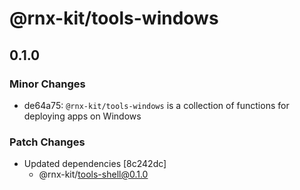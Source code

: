 # @rnx-kit/tools-windows

## 0.1.0

### Minor Changes

- de64a75: `@rnx-kit/tools-windows` is a collection of functions for deploying apps on Windows

### Patch Changes

- Updated dependencies [8c242dc]
  - @rnx-kit/tools-shell@0.1.0
